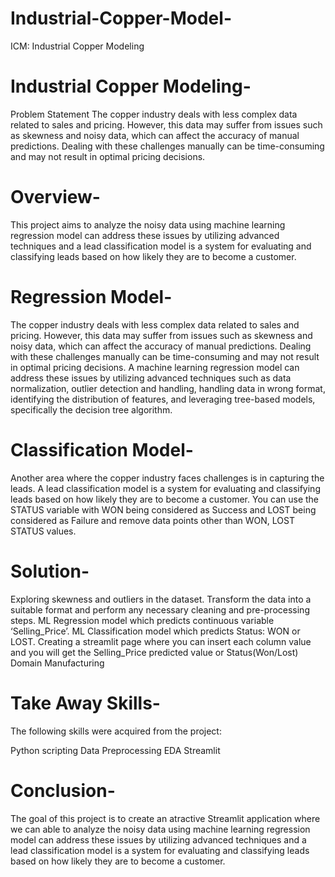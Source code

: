 # Industrial-Copper-Model-
ICM: Industrial Copper Modeling

# Industrial Copper Modeling-
Problem Statement The copper industry deals with less complex data related to sales and pricing. However, this data may suffer from issues such as skewness and noisy data, which can affect the accuracy of manual predictions. Dealing with these challenges manually can be time-consuming and may not result in optimal pricing decisions.

# Overview-
This project aims to analyze the noisy data using machine learning regression model can address these issues by utilizing advanced techniques and a lead classification model is a system for evaluating and classifying leads based on how likely they are to become a customer.

# Regression Model-
The copper industry deals with less complex data related to sales and pricing. However, this data may suffer from issues such as skewness and noisy data, which can affect the accuracy of manual predictions. Dealing with these challenges manually can be time-consuming and may not result in optimal pricing decisions. A machine learning regression model can address these issues by utilizing advanced techniques such as data normalization, outlier detection and handling, handling data in wrong format, identifying the distribution of features, and leveraging tree-based models, specifically the decision tree algorithm.

# Classification Model-
Another area where the copper industry faces challenges is in capturing the leads. A lead classification model is a system for evaluating and classifying leads based on how likely they are to become a customer. You can use the STATUS variable with WON being considered as Success and LOST being considered as Failure and remove data points other than WON, LOST STATUS values.

# Solution-
Exploring skewness and outliers in the dataset. Transform the data into a suitable format and perform any necessary cleaning and pre-processing steps. ML Regression model which predicts continuous variable ‘Selling_Price’. ML Classification model which predicts Status: WON or LOST. Creating a streamlit page where you can insert each column value and you will get the Selling_Price predicted value or Status(Won/Lost) Domain Manufacturing

# Take Away Skills-
The following skills were acquired from the project:

Python scripting
Data Preprocessing
EDA
Streamlit


# Conclusion-
The goal of this project is to create an atractive Streamlit application where we can able to analyze the noisy data using machine learning regression model can address these issues by utilizing advanced techniques and a lead classification model is a system for evaluating and classifying leads based on how likely they are to become a customer.
